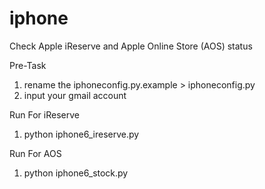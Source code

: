 iphone
======

Check Apple iReserve and Apple Online Store (AOS) status

Pre-Task
1. rename the iphoneconfig.py.example > iphoneconfig.py
2. input your gmail account

Run For iReserve
1. python iphone6_ireserve.py

Run For AOS
1. python iphone6_stock.py
